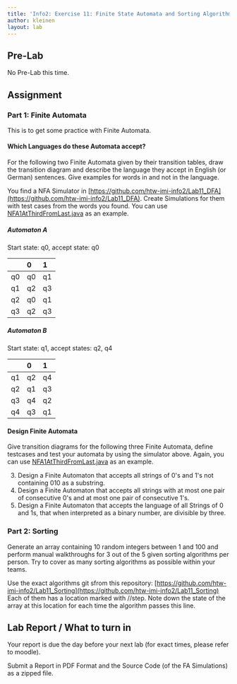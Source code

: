 ```yaml
---
title: 'Info2: Exercise 11: Finite State Automata and Sorting Algorithms'
author: kleinen
layout: lab
---
```

## Pre-Lab

No Pre-Lab this time.

## Assignment

### Part 1: Finite Automata
This is to get some practice with Finite Automata.

#### Which Languages do these Automata accept?

For the following two Finite Automata given by their transition tables, draw the transition diagram and describe the language they accept in English (or German) sentences.
Give examples for words in and not in the language.

You find a NFA Simulator in [https://github.com/htw-imi-info2/Lab11_DFA](https://github.com/htw-imi-info2/Lab11_DFA).
Create Simulations for them with test cases from the words you found.  You can use [NFA1AtThirdFromLast.java](https://github.com/htw-imi-info2/Lab11_DFA/blob/master/test/examples/NFA1AtThirdFromLast.java) as an example.

##### Automaton A

Start state: q0, accept state: q0

|    | 0  | 1  |
|:---|:---|:---|
| q0 | q0 | q1 |
| q1 | q2 | q3 |
| q2 | q0 | q1 |
| q3 | q2 | q3 |

##### Automaton B
Start state: q1, accept states: q2, q4

|    | 0  | 1  |
|:---|:---|:---|
| q1 | q2 | q4 |
| q2 | q1 | q3 |
| q3 | q4 | q2 |
| q4 | q3 | q1 |

#### Design Finite Automata

Give transition diagrams for the following three Finite Automata, define testcases and test your automata by using the simulator above.
Again, you can use [NFA1AtThirdFromLast.java](https://github.com/htw-imi-info2/Lab11_DFA/blob/master/test/examples/NFA1AtThirdFromLast.java) as an example.

3. Design a Finite Automaton that accepts all strings of 0's and 1's not containing 010 as a substring.
2. Design a Finite Automaton that accepts all strings with at most one pair of consecutive 0's and at most one pair of consecutive 1's.
1. Design a Finite Automaton that accepts the language of all Strings of 0 and 1s, that when interpreted as a binary number, are divisible by three.


### Part 2: Sorting

Generate an array containing 10 random integers between 1 and 100 and perform manual walkthroughs for 3 out of the 5 given sorting algorithms per person.
Try to cover as many sorting algorithms as possible within your teams.

Use the exact algorithms git sfrom this repository: [https://github.com/htw-imi-info2/Lab11_Sorting](https://github.com/htw-imi-info2/Lab11_Sorting)
Each of them has a location marked with //step. Note down the state of the array at this location for each time the algorithm passes this line.



## Lab Report / What to turn in

Your report is due the day before your next lab (for exact times, please refer to moodle).

Submit a Report in PDF Format and the Source Code (of the FA Simulations) as a zipped file.
